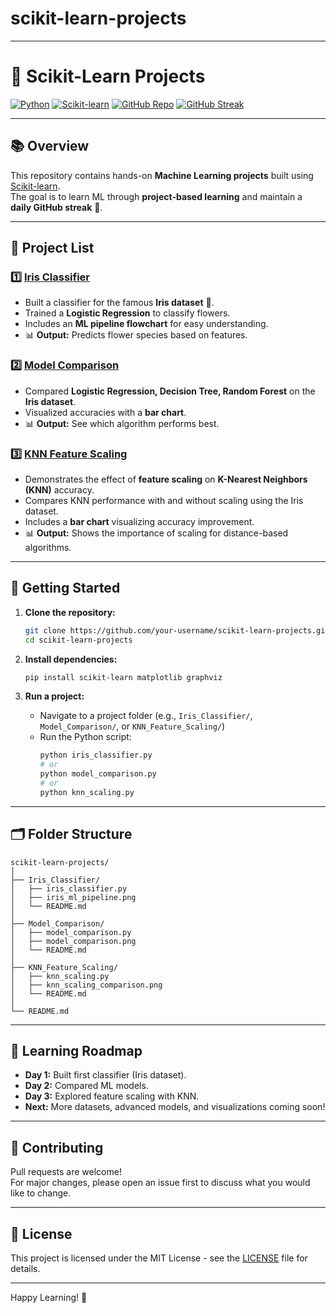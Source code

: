 # scikit-learn-projects

---

# 🤖 Scikit-Learn Projects

[![Python](https://img.shields.io/badge/Python-3.8%2B-blue.svg)](https://www.python.org/)
[![Scikit-learn](https://img.shields.io/badge/scikit--learn-1.0%2B-orange.svg)](https://scikit-learn.org/)
[![GitHub Repo](https://img.shields.io/badge/GitHub-Repo-green.svg)](https://github.com/your-username/scikit-learn-projects)
[![GitHub Streak](https://img.shields.io/badge/GitHub-Streak-red.svg)](https://gitHub.com/your-username)

---

## 📚 Overview

This repository contains hands-on **Machine Learning projects** built using [Scikit-learn](https://scikit-learn.org/).  
The goal is to learn ML through **project-based learning** and maintain a **daily GitHub streak** 🚀.

---

## 📂 Project List

### 1️⃣ [Iris Classifier](./Iris_Classifier)

- Built a classifier for the famous **Iris dataset** 🌸.
- Trained a **Logistic Regression** to classify flowers.
- Includes an **ML pipeline flowchart** for easy understanding.
- 📊 **Output:** Predicts flower species based on features.

### 2️⃣ [Model Comparison](./Model_Comparison)

- Compared **Logistic Regression, Decision Tree, Random Forest** on the **Iris dataset**.
- Visualized accuracies with a **bar chart**.
- 📊 **Output:** See which algorithm performs best.

### 3️⃣ [KNN Feature Scaling](./KNN_Feature_Scaling)

- Demonstrates the effect of **feature scaling** on **K-Nearest Neighbors (KNN)** accuracy.
- Compares KNN performance with and without scaling using the Iris dataset.
- Includes a **bar chart** visualizing accuracy improvement.
- 📊 **Output:** Shows the importance of scaling for distance-based algorithms.

---

## 🚀 Getting Started

1. **Clone the repository:**

   ```sh
   git clone https://github.com/your-username/scikit-learn-projects.git
   cd scikit-learn-projects
   ```

2. **Install dependencies:**

   ```sh
   pip install scikit-learn matplotlib graphviz
   ```

3. **Run a project:**
   - Navigate to a project folder (e.g., `Iris_Classifier/`, `Model_Comparison/`, or `KNN_Feature_Scaling/`)
   - Run the Python script:
     ```sh
     python iris_classifier.py
     # or
     python model_comparison.py
     # or
     python knn_scaling.py
     ```

---

## 🗂️ Folder Structure

```
scikit-learn-projects/
│
├── Iris_Classifier/
│   ├── iris_classifier.py
│   ├── iris_ml_pipeline.png
│   └── README.md
│
├── Model_Comparison/
│   ├── model_comparison.py
│   ├── model_comparison.png
│   └── README.md
│
├── KNN_Feature_Scaling/
│   ├── knn_scaling.py
│   ├── knn_scaling_comparison.png
│   └── README.md
│
└── README.md
```

---

## 🎯 Learning Roadmap

- **Day 1:** Built first classifier (Iris dataset).
- **Day 2:** Compared ML models.
- **Day 3:** Explored feature scaling with KNN.
- **Next:** More datasets, advanced models, and visualizations coming soon!

---

## 📝 Contributing

Pull requests are welcome!  
For major changes, please open an issue first to discuss what you would like to change.

---

## 📄 License

This project is licensed under the MIT License - see the [LICENSE](LICENSE) file for details.

---

Happy Learning! 🌟
